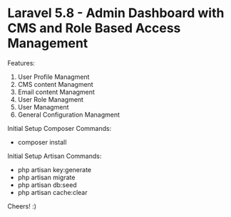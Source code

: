 # Laravel 5.8 - Admin Dashboard with CMS and Role Based Access Management

Features:

1. User Profile Managment
2. CMS content Managment 
3. Email content Managment
4. User Role Managment
5. User Managment
6. General Configuration Managment

Initial Setup Composer Commands:
- composer install

Initial Setup Artisan Commands:

- php artisan key:generate
- php artisan migrate
- php artisan db:seed
- php artisan cache:clear

Cheers! :)
